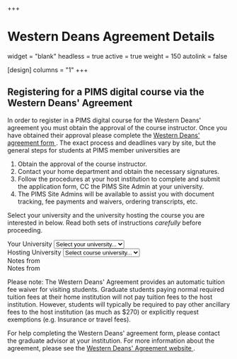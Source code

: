 +++
# Western Deans Agreement Details
widget = "blank"
headless = true
active = true
weight = 150
autolink = false

[design]
  columns = "1"
+++

## Registering for a PIMS digital course via the Western Deans' Agreement

In order to register in a PIMS digital course for the Western Deans' agreement
you must obtain the approval of the course instructor.  Once you have obtained
their approval please complete the <a target="_blank"
href="http://wcdgs.ca/content/dam/ex/wcdgs/Western-Deans-Agreement.pdf">Western
Deans' agreement form <i class="fas fa-file-pdf" aria-hidden="true"></i></a>.
The exact process and deadlines vary by site, but the general steps for students
at PIMS member universities are

1. Obtain the approval of the course instructor.
1. Contact your home department and obtain the necessary signatures.
1. Follow the procedures at your host institution to complete and submit the
   application form, CC the PIMS Site Admin at your university.
1. The PIMS Site Admins will be available to assist you with document tracking,
   fee payments and waivers, ordering transcripts, etc.


Select your university and the university hosting the course you are interested
in below. Read both sets of instructions _carefully_ before proceeding.

<form class="p-3">
  <div class="form-group">
    <div class="row">
      <div class="col-6">
        <label for="firstUniversity">Your University</label>
        <select class="form-control" id="firstUniversity">
          <option value="" disabled selected>Select your university...</option>
          <option value="ua">UAlberta</option>
          <option value="ubc">UBC</option>
          <option value="uc">UCalgary</option>
          <option value="ul">ULethbridge</option>
          <option value="um">UManitoba</option>
          <option value="ur">URegina</option>
          <option value="us">USaskatchewan</option>
          <option value="sfu">SFU</option>
          <option value="uv">UVic</option>
        </select>
      </div>
      <div class="col-6">
        <label for="secondUniversity">Hosting University</label>
        <select class="form-control" id="secondUniversity">
          <option value="" disabled selected>Select course university...</option>
          <option value="ua">UAlberta</option>
          <option value="ubc">UBC</option>
          <option value="uc">UCalgary</option>
          <option value="ul">ULethbridge</option>
          <option value="um">UManitoba</option>
          <option value="ur">URegina</option>
          <option value="us">USaskatchewan</option>
          <option value="sfu">SFU</option>
          <option value="uv">UVic</option>
        </select>
      </div>
    </div>
  </div>
  <div class="form-group" id="otherFieldGroupDiv">
    <div class="row">
      <div class="col-6">
        <div id="firstUniversityNotes">Notes from <span></span></div>
      </div>
      <div class="col-6">
        <div id="secondUniversityNotes">Notes from <span></span></div>
      </div>
    </div>
  </div>
</form>




Please note: The Western Deans' Agreement provides an automatic tuition fee waiver
for visiting students.  Graduate students paying normal required tuition fees at
their home institution will not pay tuition fees to the host institution.
However, students will typically be required to pay other ancillary fees to
the host institution (as much as $270) or explicitly request exemptions (e.g.
Insurance or travel fees).


For help completing the Western Deans' agreement form, please contact the
graduate advisor at your institution.  For more information about the agreement,
please see the <a target="_blank"
href="http://wcdgs.ca/western-deans-agreement.html">Western Deans' Agreement
website <i class="fas fa-external-link-alt"></i></a>.
